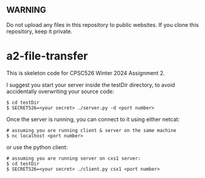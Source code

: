 ## WARNING
Do not upload any files in this repository to public websites. If you clone this repository, keep it private.


# a2-file-transfer

This is skeleton code for CPSC526 Winter 2024 Assignment 2.

I suggest you start your server inside the testDir directory, to avoid accidentally overwriting your source code:
```
$ cd testDir
$ SECRET526=<your secret> ./server.py -d <port number>
```

Once the server is running, you can connect to it using either netcat:
```
# assuming you are running client & server on the same machine
$ nc localhost <port number>
```
 or use the python client:
 ```
# assuming you are running server on cxs1 server:
$ cd testDir
$ SECRET526=<your secret> ./client.py csx1 <port number>
 ```
